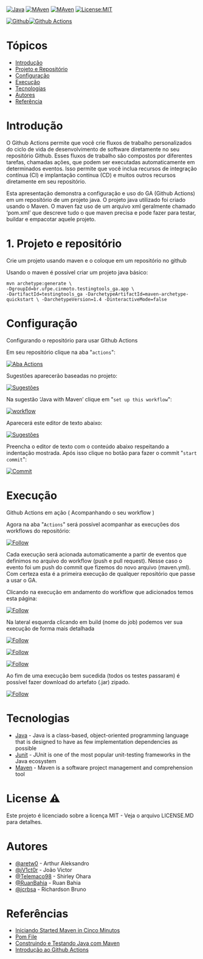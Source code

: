 [![Java](https://img.shields.io/badge/Language-java-yellow)]() [![MAven](https://img.shields.io/badge/Build-Maven-blue)]() [![MAven](https://img.shields.io/badge/Testing-JUnit5-yellow)](https://opensource.org/licenses/MIT) [![License:MIT](https://img.shields.io/github/license/aretw0/ga_tutorial)](https://opensource.org/licenses/MIT) 

 
[![Github](https://raw.githubusercontent.com/FDPS-CIN/images-readme/master/logo_github.png)](https://github.com/)[![Github Actions](https://raw.githubusercontent.com/FDPS-CIN/images-readme/master/logo_workflow.png)]()

# Tópicos
  - [Introdução](README.md#introdução)
  - [Projeto e Repositório](README.md#projeto-e-repositório)
  - [Configuração](README.md#configuração)
  - [Execução](README.md#execução)
  - [Tecnologias](README.md#tecnologias)
  - [Autores](README.md#autores)
  - [Referência](README.md#referências)

# Introdução

O Github Actions permite que você crie fluxos de trabalho personalizados do ciclo de vida de desenvolvimento de software diretamente no seu repositório Github. Esses fluxos de trabalho são compostos por diferentes tarefas, chamadas ações, que podem ser executadas automaticamente em determinados eventos. Isso permite que você inclua recursos de integração contínua (CI) e implantação contínua (CD) e muitos outros recursos diretamente em seu repositório.

Esta apresentação demonstra a configuração e uso do GA (Github Actions) em um repositório de um projeto java. O projeto java utilizado foi criado usando o Maven. O maven faz uso de um arquivo xml geralmente chamado ‘pom.xml’ que descreve tudo o que maven precisa e pode fazer para testar, buildar e empacotar aquele projeto.

# 1. Projeto e repositório 

Crie um projeto usando maven e o coloque em um repositório no github

Usando o maven é possível criar um projeto java básico:

```
mvn archetype:generate \ 
-DgroupId=br.ufpe.cinmoto.testingtools_ga.app \
-DartifactId=testingtools_ga -DarchetypeArtifactId=maven-archetype-quickstart \ -DarchetypeVersion=1.4 -DinteractiveMode=false
```

# Configuração 
Configurando o repositório para usar Github Actions

Em seu repositório clique na aba "`actions`":

[![Aba Actions](https://raw.githubusercontent.com/FDPS-CIN/images-readme/master/00_step_06_pag.png)]()

Sugestões aparecerão baseadas no projeto:

[![Sugestões](https://raw.githubusercontent.com/FDPS-CIN/images-readme/master/01_step_07_pag.png)]()

Na sugestão ‘Java with Maven’ clique em  "`set up this workflow`":

[![workflow](https://raw.githubusercontent.com/FDPS-CIN/images-readme/master/02_step_08_pag.png)]()

Aparecerá este editor de texto abaixo:

[![Sugestões](https://raw.githubusercontent.com/FDPS-CIN/images-readme/master/03_step_09_pag.png)]()

Preencha o editor de texto com o conteúdo abaixo respeitando a indentação mostrada. Após isso clique no botão para fazer o commit "`start commit`":

[![Commit](https://raw.githubusercontent.com/FDPS-CIN/images-readme/master/04_step_10_pag.png)]()

# Execução 

Github Actions em ação ( Acompanhando o seu workflow )

Agora na aba "`Actions`" será possível acompanhar as execuções dos workflows do repositório:

[![Follow](https://raw.githubusercontent.com/FDPS-CIN/images-readme/master/05_step_12_pag.png)]()

Cada execução será acionada automaticamente a partir de eventos que definimos no arquivo do workflow (push e pull request). Nesse caso o evento foi um push do commit que fizemos do novo arquivo (maven.yml). Com certeza esta é a primeira execução de qualquer repositório que passe a usar o GA.

Clicando na execução em andamento do workflow que adicionados temos esta página:

[![Follow](https://raw.githubusercontent.com/FDPS-CIN/images-readme/master/06_step_13_pag.png)]() 

Na lateral esquerda clicando em build (nome do job) podemos ver sua execução de forma mais detalhada

[![Follow](https://raw.githubusercontent.com/FDPS-CIN/images-readme/master/07A_step_14_pag.png)]() 

[![Follow](https://raw.githubusercontent.com/FDPS-CIN/images-readme/master/07B_step_14_pag.png)]()

[![Follow](https://raw.githubusercontent.com/FDPS-CIN/images-readme/master/07C_step_14_pag.png)]()

Ao fim de uma execução bem sucedida (todos os testes passaram) é possível fazer download do artefato (.jar) zipado.

[![Follow](https://raw.githubusercontent.com/FDPS-CIN/images-readme/master/08C_step_15_pag.png)]()

# Tecnologias

  - [Java](https://www.java.com/pt-BR/) - Java is a class-based, object-oriented programming language that is designed to have as few implementation dependencies as possible
  - [Junit](https://junit.org/junit5/) - JUnit is one of the most popular unit-testing frameworks in the Java ecosystem
  - [Maven](https://maven.apache.org/) -  Maven is a software project management and comprehension tool
  

# License :warning:
Este projeto é licenciado sobre a licença MIT - Veja o arquivo LICENSE.MD para detalhes.

# Autores
- [@aretw0](https://github.com/aretw0) - Arthur Aleksandro
- [@jV1ct0r](https://github.com/jV1ct0r) - João Victor
- [@Telemaco98](https://github.com/Telemaco98) - Shirley Ohara
- [@RuanBahia](https://github.com/RuanBahia) - Ruan Bahia
- [@jcrbsa](https://github.com/jcrbsa) - Richardson Bruno


# Referências

- [Iniciando Started Maven in Cinco Minutos](https://maven.apache.org/guides/getting-started/maven-in-five-minutes.html)
- [Pom File](https://maven.apache.org/pom.html)
- [Construindo e Testando Java com Maven](https://docs.github.com/en/free-pro-team@latest/actions/guides/building-and-testing-java-with-maven)
- [Introdução ao Github Actions](https://gabrieltanner.org/blog/an-introduction-to-github-actions)

